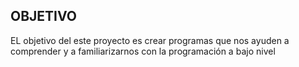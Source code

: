 <h2>OBJETIVO</h2>
EL objetivo del este proyecto es crear programas que nos ayuden a comprender y a familiarizarnos con la programación a bajo nivel 

